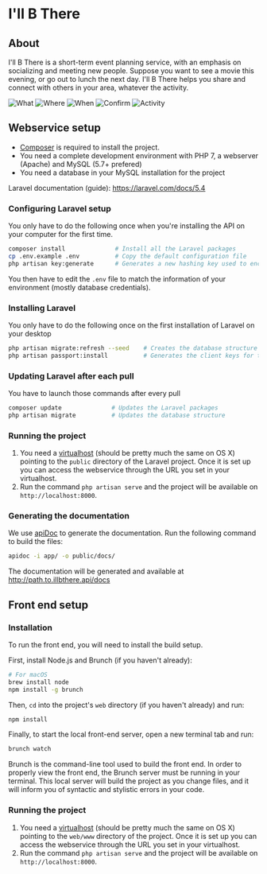 # I'll B There

## About

I'll B There is a short-term event planning service, with an emphasis on socializing and meeting new people. Suppose you want to see a movie this evening, or go out to lunch the next day. I'll B There helps you share and connect with others in your area, whatever the activity.

![What](screenshots/1-what.png)
![Where](screenshots/2-where.png)
![When](screenshots/3-when.png)
![Confirm](screenshots/4-confirm.png)
![Activity](screenshots/5-activity.png)

## Webservice setup

 - [Composer](https://getcomposer.org/download/) is required to install the project.
 - You need a complete development environment with PHP 7, a webserver (Apache) and MySQL (5.7+ prefered)
 - You need a database in your MySQL installation for the project

 Laravel documentation (guide): https://laravel.com/docs/5.4

### Configuring Laravel setup

You only have to do the following once when you're installing the API on your computer for the first time.

```sh
composer install              # Install all the Laravel packages
cp .env.example .env          # Copy the default configuration file
php artisan key:generate      # Generates a new hashing key used to encrypt passwords and stuff
```

You then have to edit the `.env` file to match the information of your environment (mostly database credentials).

### Installing Laravel

You only have to do the following once on the first installation of Laravel on your desktop

```sh
php artisan migrate:refresh --seed    # Creates the database structure and fills it with test / default data
php artisan passport:install          # Generates the client keys for the OAuth2 authentication
```

### Updating Laravel after each pull

You have to launch those commands after every pull

```sh
composer update              # Updates the Laravel packages
php artisan migrate          # Updates the database structure
```

### Running the project

 1. You need a [virtualhost](https://www.digitalocean.com/community/tutorials/how-to-set-up-apache-virtual-hosts-on-ubuntu-14-04-lts) (should be pretty much the same on OS X) pointing to the `public` directory of the Laravel project. Once it is set up you can access the webservice through the URL you set in your virtualhost.
 2. Run the command `php artisan serve` and the project will be available on `http://localhost:8000`.

### Generating the documentation

We use [apiDoc](http://apidocjs.com/) to generate the documentation. Run the following command to build the files:

```sh
apidoc -i app/ -o public/docs/
```

The documentation will be generated and available at http://path.to.illbthere.api/docs

## Front end setup

### Installation

To run the front end, you will need to install the build setup.

First, install Node.js and Brunch (if you haven't already):

```sh
# For macOS
brew install node
npm install -g brunch
```

Then, `cd` into the project's `web` directory (if you haven't already) and run:

```sh
npm install
```

Finally, to start the local front-end server, open a new terminal tab and run:

```sh
brunch watch
```

Brunch is the command-line tool used to build the front end. In order to properly view the front end, the Brunch server must be running in your terminal. This local server will build the project as you change files, and it will inform you of syntactic and stylistic errors in your code.

### Running the project

 1. You need a [virtualhost](https://www.digitalocean.com/community/tutorials/how-to-set-up-apache-virtual-hosts-on-ubuntu-14-04-lts) (should be pretty much the same on OS X) pointing to the `web/www` directory of the project. Once it is set up you can access the webservice through the URL you set in your virtualhost.
 2. Run the command `php artisan serve` and the project will be available on `http://localhost:8000`.
